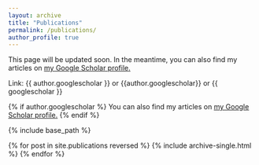 ```yaml
---
layout: archive
title: "Publications"
permalink: /publications/
author_profile: true
---
```


This page will be updated soon. In the meantime, you can also find my articles on <u><a href="{{ author.googlescholar }}">my Google Scholar profile</a>.</u> 

Link: {{ author.googlescholar }} or {{author.googlescholar}} or {{ googlescholar }}

{% if author.googlescholar %}
  You can also find my articles on <u><a href="{{ author.googlescholar }}">my Google Scholar profile</a>.</u>
{% endif %} 

{% include base_path %}

{% for post in site.publications reversed %}
  {% include archive-single.html %}
{% endfor %}
